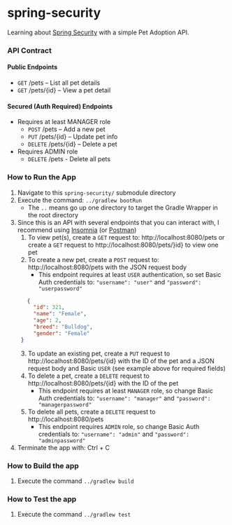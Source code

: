# spring-security
Learning about [Spring Security](https://spring.io/projects/spring-security) with a simple Pet Adoption API.

### API Contract
#### Public Endpoints
* `GET` /pets – List all pet details
* `GET` /pets/{id} – View a pet detail

#### Secured (Auth Required) Endpoints
* Requires at least MANAGER role
   * `POST` /pets – Add a new pet
   * `PUT` /pets/{id} – Update pet info
   * `DELETE` /pets/{id} – Delete a pet
* Requires ADMIN role
   * `DELETE` /pets - Delete all pets 

### How to Run the App
1) Navigate to this `spring-security/` submodule directory
2) Execute the command: `../gradlew bootRun`
   * The `..` means go up one directory to target the Gradle Wrapper in the root directory
3) Since this is an API with several endpoints that you can interact with, I recommend using [Insomnia](https://insomnia.rest/features/api-testing) (or [Postman](https://www.postman.com/product/what-is-postman/))
   1) To view pet(s), create a `GET` request to: http://localhost:8080/pets or create a `GET` request to http://localhost:8080/pets/}id} to view one pet
   2) To create a new pet, create a `POST` request to: http://localhost:8080/pets with the JSON request body
      * This endpoint requires at least `USER` authentication, so set Basic Auth credentials to: `"username": "user"` and `"password": "userpassword"`
   ```json
      {
        "id": 321,
        "name": "Female",
        "age": 2,
        "breed": "Bulldog",
        "gender": "Female"
    }
   ```
   3) To update an existing pet, create a `PUT` request to http://localhost:8080/pets/{id} with the ID of the pet and a JSON request body and Basic `USER` (see example above for required fields)
   4) To delete a pet, create a `DELETE` request to http://localhost:8080/pets/{id} with the ID of the pet
      * This endpoint requires at least `MANAGER` role, so change Basic Auth credentials to: `"username": "manager"` and `"password": "managerpassword"`
   5) To delete all pets, create a `DELETE` request to http://localhost:8080/pets
      * This endpoint requires `ADMIN` role, so change Basic Auth credentials to: `"username": "admin"` and `"password": "adminpassword"`
4) Terminate the app with: Ctrl + C

### How to Build the app
1) Execute the command `../gradlew build`

### How to Test the app
1) Execute the command `../gradlew test`
